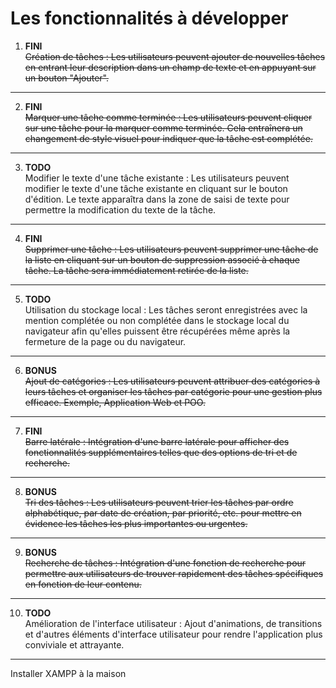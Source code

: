 # Les fonctionnalités à développer
1. **FINI** <br> ~~Création de tâches : Les utilisateurs peuvent ajouter de nouvelles tâches en entrant leur description dans un
champ de texte et en appuyant sur un bouton "Ajouter".~~
---
2. **FINI** <br> ~~Marquer une tâche comme terminée : Les utilisateurs peuvent cliquer sur une tâche pour la marquer comme
terminée. Cela entraînera un changement de style visuel pour indiquer que la tâche est complétée.~~
---
3. **TODO** <br> Modifier le texte d'une tâche existante : Les utilisateurs peuvent modifier le texte d'une tâche existante en
cliquant sur le bouton d'édition. Le texte apparaîtra dans la zone de saisi de texte pour permettre la
modification du texte de la tâche.
---
4. **FINI** <br> ~~Supprimer une tâche : Les utilisateurs peuvent supprimer une tâche de la liste en cliquant sur un bouton de
suppression associé à chaque tâche. La tâche sera immédiatement retirée de la liste.~~
---
5. **TODO** <br> Utilisation du stockage local : Les tâches seront enregistrées avec la mention complétée ou non complétée
dans le stockage local du navigateur afin qu'elles puissent être récupérées même après la fermeture de la
page ou du navigateur.
---
6. **BONUS** <br> ~~Ajout de catégories : Les utilisateurs peuvent attribuer des catégories à leurs tâches et organiser les tâches
par catégorie pour une gestion plus efficace. Exemple, Application Web et POO.~~
---
7. **FINI** <br> ~~Barre latérale : Intégration d'une barre latérale pour afficher des fonctionnalités supplémentaires telles que
des options de tri et de recherche.~~
---
8. **BONUS** <br> ~~Tri des tâches : Les utilisateurs peuvent trier les tâches par ordre alphabétique, par date de création, par
priorité, etc. pour mettre en évidence les tâches les plus importantes ou urgentes.~~
---
9. **BONUS** <br> ~~Recherche de tâches : Intégration d'une fonction de recherche pour permettre aux utilisateurs de trouver
rapidement des tâches spécifiques en fonction de leur contenu.~~
---
10. **TODO** <br> Amélioration de l'interface utilisateur : Ajout d'animations, de transitions et d'autres éléments d'interface
utilisateur pour rendre l'application plus conviviale et attrayante.
---
Installer XAMPP à la maison